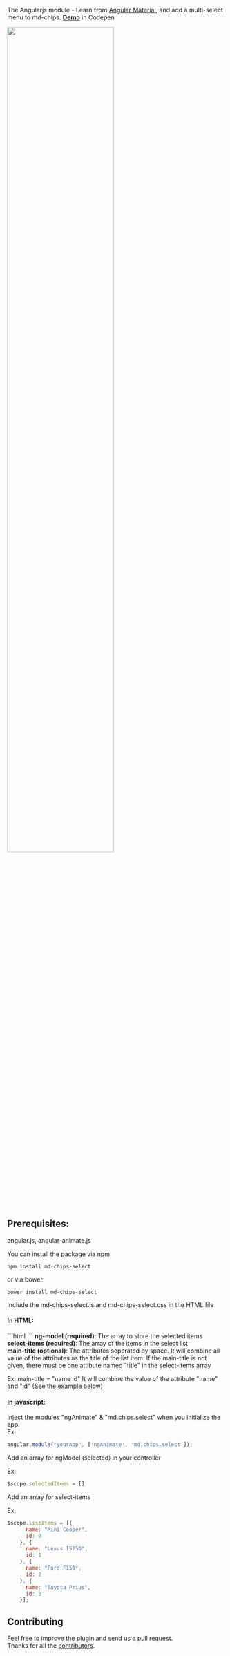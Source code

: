The Angularjs module - Learn from [Angular Material](https://material.angularjs.org/latest/#/), and add a multi-select menu to md-chips. <b>[Demo](http://codepen.io/boo0330/pen/EjOWgg)</b> in Codepen

<img src="http://i359.photobucket.com/albums/oo37/Nate_Cheng/screenshot_zpshcobe0ki.png" width="70%">


<h2>Prerequisites:</h2> angular.js, angular-animate.js

You can install the package
via npm
```shell
npm install md-chips-select
```
or via bower
```shell
bower install md-chips-select
```

Include the md-chips-select.js and md-chips-select.css in the HTML file

<h4>In HTML:</h4>
```html
<md-chips-select ng-model="selectedItems" select-items="listItems" main-title="name"><md-chips-select>
```
<b>ng-model (required)</b>:  The array to store the selected items<br>
<b>select-items (required)</b>: The array of the items in the select list<br>
<b>main-title (optional)</b>: The attributes seperated by space. It will combine all value of the attributes as the title of the list item.  If the main-title is not given, there must be one attibute named "title" in the select-items array  
<p>
  Ex: main-title = "name id"  
  It will combine the value of the attribute "name" and "id" (See the example below)
</p>
<h4>In javascript:</h4>

Inject the modules "ngAnimate" & "md.chips.select" when you initialize the app.   
Ex: 

```javascript
angular.module("yourApp", ['ngAnimate', 'md.chips.select']);   
```
Add an array for ngModel (selected) in your controller   


Ex:  
```javascript
$scope.selectedItems = []
```
Add an array for select-items

Ex:  
```javascript
$scope.listItems = [{    
      name: "Mini Cooper",    
      id: 0     
    }, {      
      name: "Lexus IS250",      
      id: 1      
    }, {      
      name: "Ford F150",     
      id: 2   
    }, {   
      name: "Toyota Prius",   
      id: 3   
    }];
```

## Contributing

Feel free to improve the plugin and send us a pull request.  
Thanks for all the [contributors](https://github.com/qqnc/md-chips-select/graphs/contributors).
